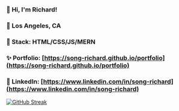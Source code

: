 ### 👋 Hi, I'm Richard!
### 🌆 Los Angeles, CA
### 🥞 Stack: HTML/CSS/JS/MERN 
### ✨ Portfolio: [https://song-richard.github.io/portfolio](https://song-richard.github.io/portfolio) 
### 🔗 LinkedIn: [https://www.linkedin.com/in/song-richard](https://www.linkedin.com/in/song-richard)

[![GitHub Streak](https://streak-stats.demolab.com/?user=song-richard)](https://git.io/streak-stats)

<!--
**song-richard/song-richard** is a ✨ _special_ ✨ repository because its `README.md` (this file) appears on your GitHub profile.


